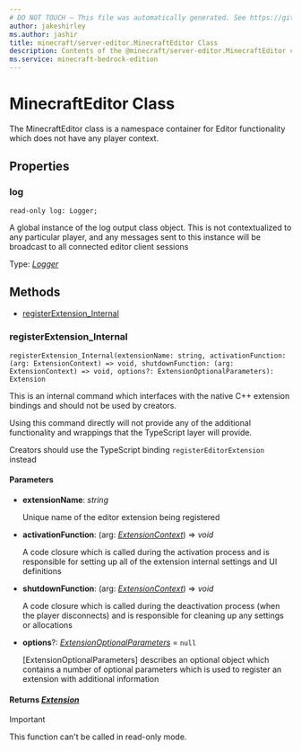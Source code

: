 ```yaml
---
# DO NOT TOUCH — This file was automatically generated. See https://github.com/mojang/minecraftapidocsgenerator to modify descriptions, examples, etc.
author: jakeshirley
ms.author: jashir
title: minecraft/server-editor.MinecraftEditor Class
description: Contents of the @minecraft/server-editor.MinecraftEditor class.
ms.service: minecraft-bedrock-edition
---
```

# MinecraftEditor Class

The MinecraftEditor class is a namespace container for Editor functionality which does not have any player context.

## Properties

### **log**
`read-only log: Logger;`

A global instance of the log output class object.  This is not contextualized to any particular player, and any messages sent to this instance will be broadcast to all connected editor client sessions

Type: [*Logger*](Logger.md)

## Methods
- [registerExtension_Internal](#registerextension_internal)

### **registerExtension_Internal**
`
registerExtension_Internal(extensionName: string, activationFunction: (arg: ExtensionContext) => void, shutdownFunction: (arg: ExtensionContext) => void, options?: ExtensionOptionalParameters): Extension
`

This is an internal command which interfaces with the native C++ extension bindings and should not be used by creators.

Using this command directly will not provide any of the additional functionality and wrappings that the TypeScript layer will provide.

Creators should use the TypeScript binding `registerEditorExtension` instead

#### **Parameters**
- **extensionName**: *string*
  
  Unique name of the editor extension being registered
- **activationFunction**: (arg: [*ExtensionContext*](ExtensionContext.md)) => *void*
  
  A code closure which is called during the activation process and is responsible for setting up all of the extension internal settings and UI definitions
- **shutdownFunction**: (arg: [*ExtensionContext*](ExtensionContext.md)) => *void*
  
  A code closure which is called during the deactivation process (when the player disconnects) and is responsible for cleaning up any settings or allocations
- **options**?: [*ExtensionOptionalParameters*](ExtensionOptionalParameters.md) = `null`
  
  [ExtensionOptionalParameters] describes an optional object which contains a number of optional parameters which is used to register an extension with additional information

#### **Returns** [*Extension*](Extension.md)

> [!IMPORTANT]
> This function can't be called in read-only mode.
